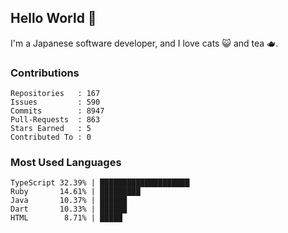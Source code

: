 ## Hello World 👋

I'm a Japanese software developer, and I love cats 😺 and tea 🫖.

### Contributions

    Repositories   : 167
    Issues         : 590
    Commits        : 8947
    Pull-Requests  : 863
    Stars Earned   : 5
    Contributed To : 0

### Most Used Languages

    TypeScript 32.39% | ████████████████████
    Ruby       14.61% | █████████
    Java       10.37% | ██████
    Dart       10.33% | ██████
    HTML        8.71% | █████
